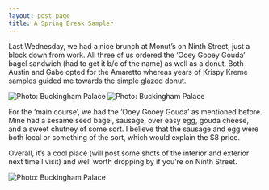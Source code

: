 ```yaml
---
layout: post_page
title: A Spring Break Sampler
---
```


Last Wednesday, we had a nice brunch at Monut’s on Ninth Street, just a block down from work. All three of us ordered the ‘Ooey Gooey Gouda’ bagel sandwich (had to get it b/c of the name) as well as a donut. Both Austin and Gabe opted for the Amaretto whereas years of Krispy Kreme samples guided me towards the simple glazed donut. 

<img alt="Photo: Buckingham Palace" src="http://nmlin.org/Images/2015.03.13/amaretto.jpg" style="max-width:275px;">
<img alt="Photo: Buckingham Palace" src="http://nmlin.org/Images/2015.03.13/glazed.jpg" style="max-width:275px;">

For the ‘main course’, we had the ‘Ooey Gooey Gouda’ as mentioned before. Mine had a sesame seed bagel, sausage, over easy egg, gouda cheese, and a sweet chutney of some sort. I believe that the sausage and egg were both local or something of the sort, which would explain the $8 price. 

Overall, it’s a cool place (will post some shots of the interior and exterior next time I visit) and well worth dropping by if you’re on Ninth Street.

<img alt="Photo: Buckingham Palace" src="http://nmlin.org/Images/2015.03.13/gouda.jpg" style="max-width:630px;">